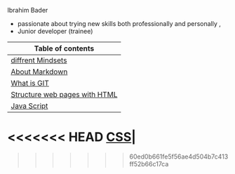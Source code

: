 Ibrahim Bader 
- passionate about trying new skills both professionally and personally ,
- Junior developer (trainee)




Table of contents |
------------ | 
[diffrent Mindsets](mindset) |
[About Markdown](markdown) |
[What is GIT](git) |
[Structure web pages with HTML](htmlread)|
[Java Script](jscrip)|
<<<<<<< HEAD
[CSS](csslanguage)|
=======



>>>>>>> 60ed0b661fe5f56ae4d504b7c413ff52b66c17ca
